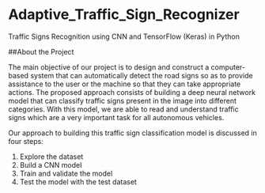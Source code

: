 # Adaptive_Traffic_Sign_Recognizer
Traffic Signs Recognition using CNN and TensorFlow (Keras) in Python


##About the Project

The main objective of our project is to design and construct a computer-based system that can automatically detect the road signs so as to provide assistance to the user or the machine so that they can take appropriate actions. The proposed approach consists of building a deep neural network model that can classify traffic signs present in the image into different categories. With this model, we are able to read and understand traffic signs which are a very important task for all autonomous vehicles.

Our approach to building this traffic sign classification model is discussed in four steps:
1.	Explore the dataset
2.	Build a CNN model
3.	Train and validate the model
4.	Test the model with the test dataset
